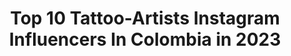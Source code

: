 ---
title: Top 10 Tattoo-Artists Instagram Influencers In Colombia in 2023
description: >-
  Find top tattoo-artists Instagram influencers in Colombia in 2023. Most popular hashtags: #tattoo #tattoos #tattooartist #blackandgrey.
platform: Instagram
hits: 34
text_top: Analyze the most popular Instagram accounts on inBeat.
text_bottom: Our platform has 34 Instagram influencers like this in Colombia for you to collaborate.
profiles:
  - username: "hernanyepes_art"
    fullname: >-
      ⭕Hernan Yepes
    bio: >-
      Tattoo artist #blackandgrey Medellín colombia 🇨🇴 WhatsApp +573234135952
    location: "Colombia"
    followers: 93223
    engagement: 397
    commentsToLikes: 0.032833
    id: ck5ho6cflp0o90i11ihe5z39i
    verified: false
    hashtags: "#blackandgreytattoo, #tattoo, #tatuajesnegros, #sleevetattoo"
  - username: "sophie_suicide"
    fullname: >-
      Sophie Suicide 💋
    bio: >-
      Tattoo artist 💉🎨 ♡ Personal account @sophieliving 🌱 ♡ Work @lagaleriatattoostudio ⚓ ♡ Link al nuevo video 🍃 ⬇⬇⬇⬇⬇⬇⬇⬇
    location: "Colombia"
    followers: 56669
    engagement: 227
    commentsToLikes: 0.021760
    id: ck5hgf21t2fj70i116egb4wh2
    verified: false
    hashtags: ""
  - username: "davidmention"
    fullname: >-
      Juan David Rendón
    bio: >-
      Tattoo Artist | Colombia 🇨🇴 Citas | Bookings +57 3135612986
    location: "Colombia"
    followers: 84260
    engagement: 920
    commentsToLikes: 0.015814
    id: ck6tz0x3r70cq0j71cjio7jav
    verified: false
    hashtags: "#digitalillustration, #colombiatattoo, #eternalink, #colombia"
  - username: "pabon.art"
    fullname: >-
      Jhonatan Pabon
    bio: >-
      Filipenses 4:13 Tattoo Artist Currently in Bogota 🇨🇴 For Appoiment DM Skateboarding Love
    location: "Colombia"
    followers: 34333
    engagement: 140
    commentsToLikes: 0.071032
    id: ck55osusa927v0i11ix4c50ni
    verified: false
    hashtags: "#realistic, #healthy, #eyes, #leon"
  - username: "juanpajo"
    fullname: >-
      pajo
    bio: >-
      Tattoo artist from medellin - colombia. Sponsored by @radiantcolorsink @cheyenne_tattooequipment solo para citas. info : 5816999.
    location: "Colombia"
    followers: 96370
    engagement: 35
    commentsToLikes: 0.012600
    id: ck8szknvlotcq0j78wgn2bq4a
    verified: false
    hashtags: ""
  - username: "taz_artist"
    fullname: >-
      TAZ.
    bio: >-
      • OWNER & TATTOO ARTIST @highleveltattooart • BUCARAMANGA\COLOMBIA • REALISMO • olvany88@gmail.com
    location: "Colombia"
    followers: 23239
    engagement: 379
    commentsToLikes: 0.027319
    id: ck8szl7i9ovjk0j78mm6kahwm
    verified: false
    hashtags: "#tattoocolor, #tattoo, #japanese, #irezumitattoo"
  - username: "ronalhorta"
    fullname: >-
      𝐇𝐎𝐑𝐓𝐀 🇨🇴
    bio: >-
      ⚜️Colombian Artist ⛪️ @picasso_ink_sthlm 📧 ronalhortaink@gmail.com
    location: "Colombia"
    followers: 76031
    engagement: 59
    commentsToLikes: 0.020857
    id: ck5hnfvwynpqw0i11rejuznj6
    verified: false
    hashtags: ""
  - username: "camilocolmenares"
    fullname: >-
      
    bio: >-
      📍 Bucaramanga. 📆 Bogotá, Medellín y Cali. 💌 INFO [whatsapp]
    location: "Colombia"
    followers: 147506
    engagement: 227
    commentsToLikes: 0.011681
    id: ck6u1mqjomo0a0j71heh75dz9
    verified: false
    hashtags: "#tattoolife, #tattooist, #tattoodesign, #tattooed"
  - username: "carlos_piedrahita_art"
    fullname: >-
      Artist | ℭ𝔞𝔯𝔩𝔬𝔰 𝔓𝔦𝔢𝔡𝔯𝔞𝔥𝔦𝔱𝔞
    bio: >-
      •Sponsors•@cheyenne_tattooequipment• •@radiantcolorsink• •@protonstencil• •@balm_tattoo•
    location: "Colombia"
    followers: 64207
    engagement: 266
    commentsToLikes: 0.037336
    id: ck6tk4nnz3zy70j715yqnrvgd
    verified: false
    hashtags: "#tattoogirl, #tats, #inkedgirls, #fire"
  - username: "jorge_perez_art"
    fullname: >-
      ⚜️ 𝐉𝐨𝐫𝐠𝐞 𝐏é𝐫𝐞𝐳⚜️
    bio: >-
      🌿citas Disponibles🌿 🌙320 319 8488 🌙perfil secundario:@ike_tattoo 🌙Dios primero
    location: "Colombia"
    followers: 9151
    engagement: 477
    commentsToLikes: 0.024685
    id: ck8tcvh700u9s0j78usydkry7
    verified: false
    hashtags: "#newschool, #drakeson, #tattoo, #tattoowoman"
---